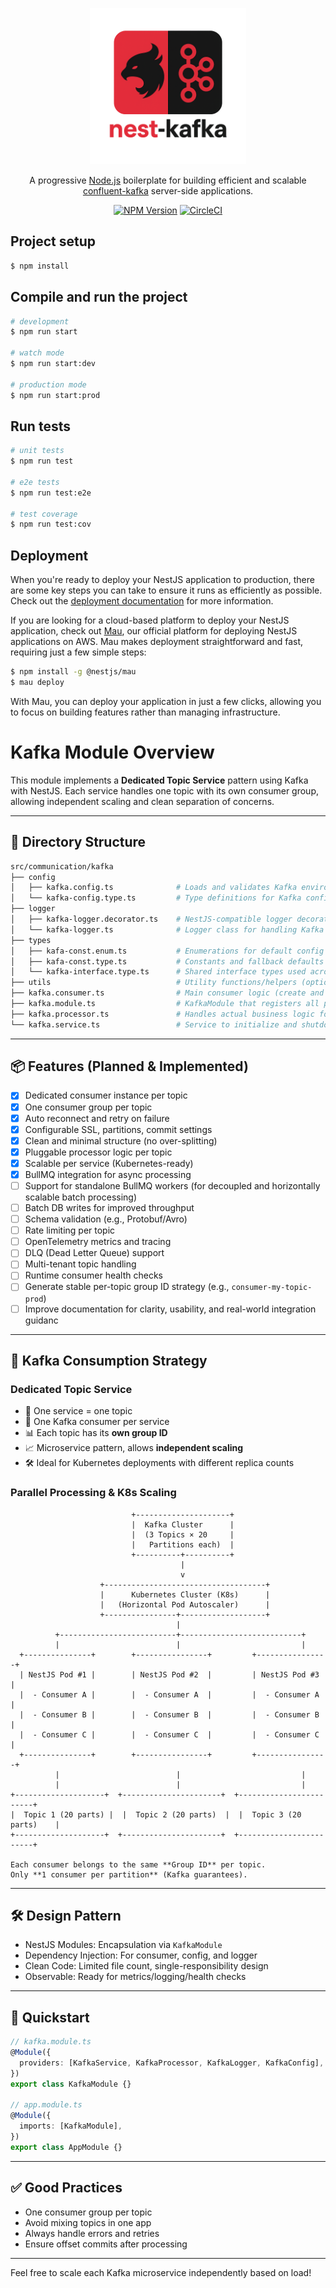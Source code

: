 <p align="center">
  <img src=".img/logo.png" width="250" alt="Nest Logo" /></a>
</p>

[circleci-image]: https://img.shields.io/circleci/build/github/nestjs/nest/master?token=abc123def456
[circleci-url]: https://circleci.com/gh/nestjs/nest

  <p align="center">A progressive <a href="http://nestjs.com" target="_blank">Node.js</a> boilerplate for building efficient and scalable <a href="https://www.confluent.io" target="_blank">confluent-kafka</a> server-side applications.</p>
    <p align="center">
<a href="https://www.npmjs.com/~nestjscore" target="_blank"><img src="https://img.shields.io/npm/v/@nestjs/core.svg" alt="NPM Version" /></a>
<a href="https://circleci.com/gh/nestjs/nest" target="_blank"><img src="https://img.shields.io/circleci/build/github/nestjs/nest/master" alt="CircleCI" /></a>
</p>
  <!--[![Backers on Open Collective](https://opencollective.com/nest/backers/badge.svg)](https://opencollective.com/nest#backer)
  [![Sponsors on Open Collective](https://opencollective.com/nest/sponsors/badge.svg)](https://opencollective.com/nest#sponsor)-->


## Project setup

```bash
$ npm install
```

## Compile and run the project

```bash
# development
$ npm run start

# watch mode
$ npm run start:dev

# production mode
$ npm run start:prod
```

## Run tests

```bash
# unit tests
$ npm run test

# e2e tests
$ npm run test:e2e

# test coverage
$ npm run test:cov
```

## Deployment

When you're ready to deploy your NestJS application to production, there are some key steps you can take to ensure it runs as efficiently as possible. Check out the [deployment documentation](https://docs.nestjs.com/deployment) for more information.

If you are looking for a cloud-based platform to deploy your NestJS application, check out [Mau](https://mau.nestjs.com), our official platform for deploying NestJS applications on AWS. Mau makes deployment straightforward and fast, requiring just a few simple steps:

```bash
$ npm install -g @nestjs/mau
$ mau deploy
```

With Mau, you can deploy your application in just a few clicks, allowing you to focus on building features rather than managing infrastructure.

# Kafka Module Overview

This module implements a **Dedicated Topic Service** pattern using Kafka with NestJS. Each service handles one topic with its own consumer group, allowing independent scaling and clean separation of concerns.

---

## 📁 Directory Structure

```bash
src/communication/kafka
├── config
│   ├── kafka.config.ts              # Loads and validates Kafka environment variables
│   └── kafka-config.type.ts         # Type definitions for Kafka configuration
├── logger
│   ├── kafka-logger.decorator.ts    # NestJS-compatible logger decorator for Kafka messages
│   └── kafka-logger.ts              # Logger class for handling Kafka logs and events
├── types
│   ├── kafa-const.enum.ts           # Enumerations for default config values
│   ├── kafa-const.type.ts           # Constants and fallback defaults
│   └── kafka-interface.type.ts      # Shared interface types used across Kafka consumers
├── utils                            # Utility functions/helpers (optional)
├── kafka.consumer.ts                # Main consumer logic (create and consume topic messages)
├── kafka.module.ts                  # KafkaModule that registers all providers
├── kafka.processor.ts               # Handles actual business logic for messages
└── kafka.service.ts                 # Service to initialize and shutdown Kafka consumer
```

---

## 📦 Features (Planned & Implemented)

- [x] Dedicated consumer instance per topic
- [x] One consumer group per topic
- [x] Auto reconnect and retry on failure
- [x] Configurable SSL, partitions, commit settings
- [x] Clean and minimal structure (no over-splitting)
- [x] Pluggable processor logic per topic
- [x] Scalable per service (Kubernetes-ready)
- [x] BullMQ integration for async processing
- [ ] Support for standalone BullMQ workers (for decoupled and horizontally scalable batch processing)
- [ ] Batch DB writes for improved throughput
- [ ] Schema validation (e.g., Protobuf/Avro)
- [ ] Rate limiting per topic
- [ ] OpenTelemetry metrics and tracing
- [ ] DLQ (Dead Letter Queue) support
- [ ] Multi-tenant topic handling
- [ ] Runtime consumer health checks
- [ ] Generate stable per-topic group ID strategy (e.g., `consumer-my-topic-prod`)
- [ ] Improve documentation for clarity, usability, and real-world integration guidanc  

---

## 🎯 Kafka Consumption Strategy

### **Dedicated Topic Service**

* 🧩 One service = one topic
* 🧵 One Kafka consumer per service
* 📊 Each topic has its **own group ID**
* 📈 Microservice pattern, allows **independent scaling**
* 🛠️ Ideal for Kubernetes deployments with different replica counts


### Parallel Processing & K8s Scaling

```
                           +---------------------+
                           |  Kafka Cluster      |
                           |  (3 Topics × 20     |
                           |   Partitions each)  |
                           +----------+----------+
                                      |
                                      v
                    +------------------------------------+
                    |      Kubernetes Cluster (K8s)      |
                    |   (Horizontal Pod Autoscaler)      |
                    +----------------+-------------------+
                                     |
          +--------------------------+---------------------------+
          |                          |                           |
  +---------------+        +----------------+         +----------------+
  | NestJS Pod #1 |        | NestJS Pod #2  |         | NestJS Pod #3  |
  |  - Consumer A |        |  - Consumer A  |         |  - Consumer A  |
  |  - Consumer B |        |  - Consumer B  |         |  - Consumer B  |
  |  - Consumer C |        |  - Consumer C  |         |  - Consumer C  |
  +---------------+        +----------------+         +----------------+
          |                          |                           |
          |                          |                           |
+--------------------+  +----------------------+  +------------------------+
|  Topic 1 (20 parts) |  |  Topic 2 (20 parts)  |  |  Topic 3 (20 parts)    |
+--------------------+  +----------------------+  +------------------------+

Each consumer belongs to the same **Group ID** per topic.
Only **1 consumer per partition** (Kafka guarantees).
```

---

## 🛠️ Design Pattern

* NestJS Modules: Encapsulation via `KafkaModule`
* Dependency Injection: For consumer, config, and logger
* Clean Code: Limited file count, single-responsibility design
* Observable: Ready for metrics/logging/health checks

---

## 🚀 Quickstart

```ts
// kafka.module.ts
@Module({
  providers: [KafkaService, KafkaProcessor, KafkaLogger, KafkaConfig],
})
export class KafkaModule {}

// app.module.ts
@Module({
  imports: [KafkaModule],
})
export class AppModule {}
```

---

## ✅ Good Practices

* One consumer group per topic
* Avoid mixing topics in one app
* Always handle errors and retries
* Ensure offset commits after processing

---

Feel free to scale each Kafka microservice independently based on load!
